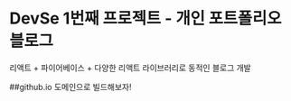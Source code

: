# DevSe 1번째 프로젝트 - 개인 포트폴리오 블로그

리액트 + 파이어베이스 + 다양한 리액트 라이브러리로 동적인 블로그 개발

##github.io 도메인으로 빌드해보자!

